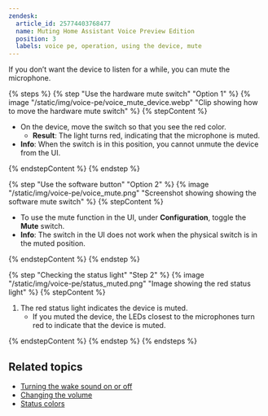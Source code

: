 ```yaml
---
zendesk:
  article_id: 25774403768477
  name: Muting Home Assistant Voice Preview Edition
  position: 3
  labels: voice pe, operation, using the device, mute
---
```


If you don’t want the device to listen for a while, you can mute the microphone.

{% steps %}
{% step "Use the hardware mute switch" "Option 1" %}
{% image "/static/img/voice-pe/voice_mute_device.webp" "Clip showing how to move the hardware mute switch" %}
{% stepContent %}

- On the device, move the switch so that you see the red color.
  - **Result**: The light turns red, indicating that the microphone is muted.
- **Info**: When the switch is in this position, you cannot unmute the device from the UI.

{% endstepContent %}
{% endstep %}

{% step "Use the software button" "Option 2" %}
{% image "/static/img/voice-pe/voice_mute.png" "Screenshot showing showing the software mute switch" %}
{% stepContent %}

- To use the mute function in the UI, under **Configuration**, toggle the **Mute** switch.
- **Info**: The switch in the UI does not work when the physical switch is in the muted position.

{% endstepContent %}
{% endstep %}

{% step "Checking the status light" "Step 2" %}
{% image "/static/img/voice-pe/status_muted.png" "Image showing the red status light" %}
{% stepContent %}

1. The red status light indicates the device is muted.
   - If you muted the device, the LEDs closest to the microphones turn red to indicate that the device is muted.

{% endstepContent %}
{% endstep %}
{% endsteps %}

## Related topics

- [Turning the wake sound on or off](/hc/en-us/articles/25774481113629)
- [Changing the volume](/hc/en-us/articles/25773395022237)
- [Status colors](/hc/en-us/articles/25764604971421)
